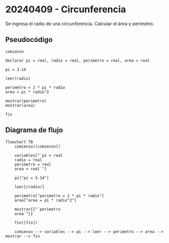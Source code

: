 # 20240409 - Circunferencia
Se ingresa el radio de una circunferencia. Calcular el área y perímetro.
## Pseudocódigo
```
comienzo

declarar pi = real, radio = real, perimetro = real, area = real

pi = 3.14

leer(radio)

perimetro = 2 * pi * radio
area = pi * radio^2

mostrar(perimetro)
mostrar(area)

fin
```

## Diagrama de flujo
```mermaid
flowchart TB
	comienzo([comienzo])

	variables["`pi = real
	radio = real
	perimetro = real
	area = real`"]

	pi["pi = 3.14"]

	leer[/radio/]

	perimetro["perimetro = 2 * pi * radio"]
	area["area = pi * radio^2"]

	mostrar{{"`perimetro
	area`"}}
	
	fin([fin])

	comienzo --> variables --> pi --> leer --> perimetro --> area --> mostrar --> fin
```